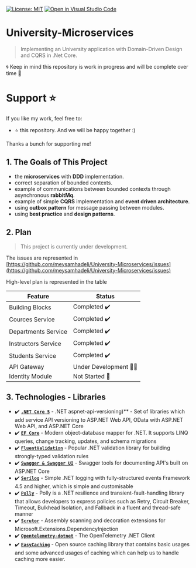 [![License: MIT](https://img.shields.io/badge/License-MIT-brightgreen.svg?style=flat-square)](https://opensource.org/licenses/MIT)
[![Open in Visual Studio Code](https://open.vscode.dev/badges/open-in-vscode.svg)](https://open.vscode.dev/meysamhadeli/University-Microservices)
# University-Microservices
> Implementing an University application with Domain-Driven Design and CQRS in .Net Core.

🌀 Keep in mind this repository is work in progress and will be complete over time 🚀

# Support ⭐
If you like my work, feel free to:

- ⭐ this repository. And we will be happy together :)


Thanks a bunch for supporting me!

## 1. The Goals of This Project

- the **microservices** with **DDD** implementation.
- correct separation of bounded contexts.
- example of communications between bounded contexts through asynchronous **rabbitMq**.
- example of simple **CQRS** implementation and **event driven architecture**.
- using **outbox pattern** for message passing between modules.
- using **best practice** and **design patterns**.

## 2. Plan
> This project is currently under development.

The issues are represented in [https://github.com/meysamhadeli/University-Microservices/issues](https://github.com/meysamhadeli/University-Microservices/issues)

High-level plan is represented in the table

| Feature | Status |
| ------- | ------ |
| Building Blocks | Completed ✔️ |
| Cources Service | Completed ✔️ |
| Departments Service | Completed ✔️ |
| Instructors Service | Completed ✔️ |
| Students Service | Completed ✔️ |
| API Gateway | Under Development 👷‍♂️ |
| Identity Module | Not Started 🚩 |


## 3. Technologies - Libraries
- ✔️ **[`.NET Core 5`](https://dotnet.microsoft.com/download)** - .NET aspnet-api-versioning)** - Set of libraries which add service API versioning to ASP.NET Web API, OData with ASP.NET Web API, and ASP.NET Core
- ✔️ **[`EF Core`](https://github.com/dotnet/efcore)** - Modern object-database mapper for .NET. It supports LINQ queries, change tracking, updates, and schema migrations
- ✔️ **[`FluentValidation`](https://github.com/FluentValidation/FluentValidation)** - Popular .NET validation library for building strongly-typed validation rules
- ✔️ **[`Swagger & Swagger UI`](https://github.com/domaindrivendev/Swashbuckle.AspNetCore)** - Swagger tools for documenting API's built on ASP.NET Core
- ✔️ **[`Serilog`](https://github.com/serilog/serilog)** - Simple .NET logging with fully-structured events
Framework 4.5 and higher, which is simple and customisable
- ✔️ **[`Polly`](https://github.com/App-vNext/Polly)** - Polly is a .NET resilience and transient-fault-handling library that allows developers to express policies such as Retry, Circuit Breaker, Timeout, Bulkhead Isolation, and Fallback in a fluent and thread-safe manner
- ✔️ **[`Scrutor`](https://github.com/khellang/Scrutor)** - Assembly scanning and decoration extensions for Microsoft.Extensions.DependencyInjection
- ✔️ **[`Opentelemetry-dotnet`](https://github.com/open-telemetry/opentelemetry-dotnet)** - The OpenTelemetry .NET Client
- ✔️ **[`EasyCaching`](https://github.com/dotnetcore/EasyCaching)** - Open source caching library that contains basic usages and some advanced usages of caching which can help us to handle caching more easier.